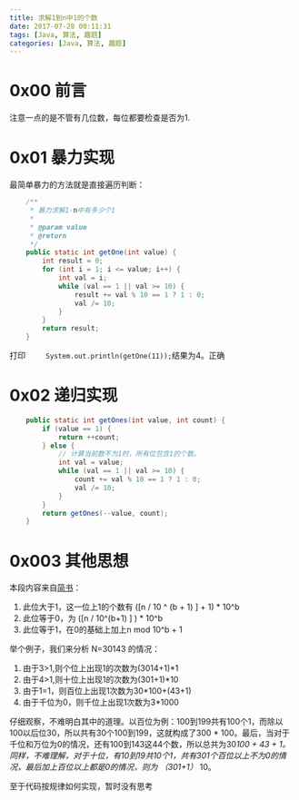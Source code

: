 ```yaml
---
title: 求解1到n中1的个数
date: 2017-07-28 00:11:31
tags: [Java, 算法, 趣题]
categories: [Java, 算法, 趣题]
---
```


# 0x00 前言

注意一点的是不管有几位数，每位都要检查是否为1.



# 0x01 暴力实现

最简单暴力的方法就是直接遍历判断：

```java
	/**
	 * 暴力求解1-n中有多少个1
	 * 
	 * @param value
	 * @return
	 */
	public static int getOne(int value) {
		int result = 0;
		for (int i = 1; i <= value; i++) {
			int val = i;
			while (val == 1 || val >= 10) {
				result += val % 10 == 1 ? 1 : 0;
				val /= 10;
			}
		}
		return result;
	}
```

打印`		System.out.println(getOne(11));`结果为4。正确

<!-- more -->

# 0x02 递归实现



```java
	public static int getOnes(int value, int count) {
		if (value == 1) {
			return ++count;
		} else {
			// 计算当前数不为1时，所有位包含1的个数。
			int val = value;
			while (val == 1 || val >= 10) {
				count += val % 10 == 1 ? 1 : 0;
				val /= 10;
			}
		}
		return getOnes(--value, count);
	}
```



# 0x003 其他思想

本段内容来自[简书](http://www.jianshu.com/p/ce709a24bd22)：

1. 此位大于1，这一位上1的个数有 ([n / 10 ^ (b + 1) ] + 1) * 10^b
2. 此位等于0，为 ([n / 10^(b+1) ] ) * 10^b
3. 此位等于1，在0的基础上加上n mod 10^b + 1

举个例子，我们来分析 N=30143 的情况：

1. 由于3>1,则个位上出现1的次数为(3014+1)*1
2. 由于4>1,则十位上出现1的次数为(301+1)*10
3. 由于1=1，则百位上出现1次数为30*100+(43+1)
4. 由于千位为0，则千位上出现1次数为3*1000

仔细观察，不难明白其中的道理。以百位为例：100到199共有100个1，而除以100以后位30，所以共有30个100到199，这就构成了300 * 100。最后，当对于千位和万位为0的情况，还有100到143这44个数，所以总共为30*100 + 43 + 1。同样，不难理解，对于十位，有10到19共10个1，共有301个百位以上不为0的情况，最后加上百位以上都是0的情况，则为 （301+1）* 10。

至于代码按规律如何实现，暂时没有思考